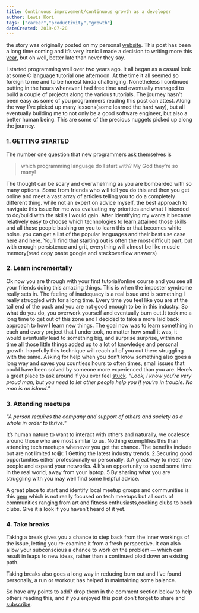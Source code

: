 ```yaml
---
title: Continuous improvement/continuous growth as a developer
author: Lewis Kori
tags: ["career","productivity","growth"]
dateCreated: 2019-07-28
---
```


the story was originally posted on my personal [website](https://lewiskori.com/post/continuous-improvementcontinuous-growth-as-a-developer).
This post has been a long time coming and it’s very ironic I made a decision to writing more this [year](https://lewiskori.com/post/staying-true-to-yourself-in-2019), but oh well, better late than never they say.

I started programming well over two years ago. It all began as a casual look at some C language tutorial one afternoon. At the time it all seemed so foreign to me and to be honest kinda challenging. Nonetheless I continued putting in the hours whenever i had free time and eventually managed to build a couple of projects along the various tutorials. The journey hasn’t been easy as some of you programmers reading this post can attest. Along the way I’ve picked up many lessons(some learned the hard way), but all eventually building me to not only be a good software engineer, but also a better human being. This are some of the precious nuggets picked up along the journey.
### 1. GETTING STARTED

The number one question that new programmers ask themselves is
>which programming language do I start with? My God they’re so many!

The thought can be scary and overwhelming as you are bombarded with so many options. Some from friends who will tell you do this and then you get online and meet a vast array of articles telling you to do a completely different thing. while not an expert on advice myself, the best approach to navigate this issue for me was evaluating my priorities and what I intended to do/build with the skills I would gain. After identifying my wants it became relatively easy to choose which technologies to learn,attained those skills and all those people bashing on you to learn this or that becomes white noise.
you can get a list of the popular languages and their best use case [here](https://medium.com/@CarolPelu/5-popular-programming-languages-and-their-uses-22af241de35b) and [here](https://dev.to/drminnaar/choosing-a-programming-language-493h).
You’ll find that starting out is often the most difficult part, but with enough persistence and grit, everything will almost be like muscle memory(read copy paste google and stackoverflow answers)

### 2. Learn incrementally
Ok now you are through with your first tutorial/online course and you see all your friends doing this amazing things. This is when the imposter syndrome really sets in. The feeling of inadequacy is a real issue and is something I really struggled with for a long time. Every time you feel like you are at the tail end of the pack and you are not good enough to be in this industry. So what do you do, you overwork yourself and eventually burn out.It took me a long time to get out of this zone and I decided to take a more laid back approach to how I learn new things. The goal now was to learn something in each and every project that I undertook, no matter how small it was, it would eventually lead to something big, and surprise surprise, within no time all those little things added up to a lot of knowledge and personal growth. hopefully this technique will reach all of you out there struggling with the same.
Asking for help when you don’t know something also goes a long way and saves you countless hours to often times, small issues that could have been solved by someone more experienced than you are. Here’s a great place to ask around if you ever feel [stuck](https://stackoverflow.com/).
*“Look, I know you’re very proud man, but you need to let other people help you if you’re in trouble. No man is an island.”*
### 3. Attending meetups
*"A person requires the company and support of others and society as a whole in order to thrive."*

It’s human nature to want to interact with others and naturally, we coalesce around those who are most similar to us. Nothing exemplifies this than attending tech meetups whenever you get the chance.
The benefits include but are not limited to😁:
1.Getting the latest industry trends.
2.Securing good opportunities either professionally or personally.
3.A great way to meet new people and expand your networks.
4.It’s an opportunity to spend some time in the real world, away from your laptop.
5.By sharing what you are struggling with you may well find some helpful advice.

A great place to start and identify local meetup groups and communities is this [gem](https://www.meetup.com/) which is not really focused on tech meetups but all sorts of communities ranging from art and fitness enthusiasts,cooking clubs to book clubs. Give it a look if you haven’t heard of it yet.
### 4. Take breaks
Taking a break gives you a chance to step back from the inner workings of the issue, letting you re-examine it from a fresh perspective. It can also allow your subconscious a chance to work on the problem — which can result in leaps to new ideas, rather than a continued plod down an existing path.

Taking breaks also goes a long way in reducing burn out and I’ve found personally, a run or workout has helped in maintaining some balance.


So have any points to add? drop them in the comment section below to help others reading this, and if you enjoyed this post don’t forget to share and [subscribe](https://lewiskori.com/).

